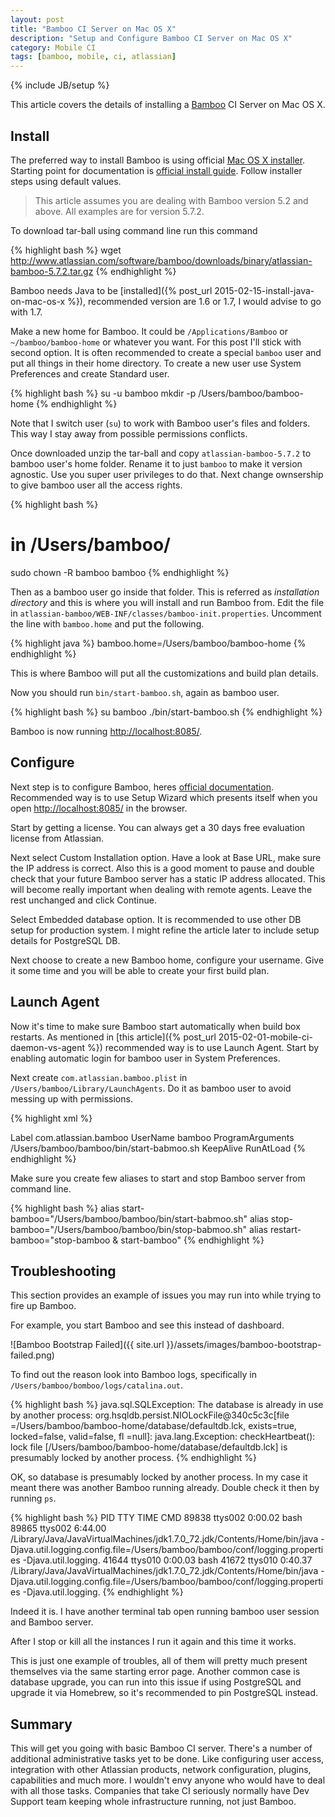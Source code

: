 ```yaml
---
layout: post
title: "Bamboo CI Server on Mac OS X"
description: "Setup and Configure Bamboo CI Server on Mac OS X"
category: Mobile CI
tags: [bamboo, mobile, ci, atlassian]
---
```

{% include JB/setup %}

This article covers the details of installing a [Bamboo](https://www.atlassian.com/software/bamboo) CI Server on Mac OS X.

<!--more-->

## Install

The preferred way to install Bamboo is using official [Mac OS X installer](https://www.atlassian.com/software/bamboo/download?os=mac). Starting point for documentation is [official install guide](https://confluence.atlassian.com/display/BAMBOO/Installing+Bamboo+on+Mac+OS+X). Follow installer steps using default values.

> This article assumes you are dealing with Bamboo version 5.2 and above. All examples are for version 5.7.2.

To download tar-ball using command line run this command

{% highlight bash %}
wget http://www.atlassian.com/software/bamboo/downloads/binary/atlassian-bamboo-5.7.2.tar.gz
{% endhighlight %}

Bamboo needs Java to be [installed]({% post_url 2015-02-15-install-java-on-mac-os-x %}), recommended version are 1.6 or 1.7, I would advise to go with 1.7.

Make a new home for Bamboo. It could be `/Applications/Bamboo` or `~/bamboo/bamboo-home` or whatever you want. For this post I'll stick with second option. It is often recommended to create a special `bamboo` user and put all things in their home directory. To create a new user use System Preferences and create Standard user.

{% highlight bash %}
su -u bamboo
mkdir -p /Users/bamboo/bamboo-home
{% endhighlight %}

Note that I switch user (`su`) to work with Bamboo user's files and folders. This way I stay away from possible permissions conflicts.

Once downloaded unzip the tar-ball and copy `atlassian-bamboo-5.7.2` to bamboo user's home folder. Rename it to just `bamboo` to make it version agnostic. Use you super user privileges to do that. Next change ownsership to give bamboo user all the access rights.

{% highlight bash %}
# in /Users/bamboo/
sudo chown -R bamboo bamboo
{% endhighlight %}

Then as a bamboo user go inside that folder. This is referred as _installation directory_ and this is where you will install and run Bamboo from. Edit the file in `atlassian-bamboo/WEB-INF/classes/bamboo-init.properties`. Uncomment the line with `bamboo.home` and put the following.

{% highlight java %}
bamboo.home=/Users/bamboo/bamboo-home
{% endhighlight %}

This is where Bamboo will put all the customizations and build plan details.

Now you should run `bin/start-bamboo.sh`, again as bamboo user.

{% highlight bash %}
su bamboo
./bin/start-bamboo.sh
{% endhighlight %}

Bamboo is now running [http://localhost:8085/](http://localhost:8085/).

## Configure

Next step is to configure Bamboo, heres [official documentation](https://confluence.atlassian.com/display/BAMBOO/Running+the+Setup+Wizard). Recommended way is to use Setup Wizard which presents itself when you open [http://localhost:8085/](http://localhost:8085/) in the browser.

Start by getting a license. You can always get a 30 days free evaluation license from Atlassian.

Next select Custom Installation option. Have a look at Base URL, make sure the IP address is correct. Also this is a good moment to pause and double check that your future Bamboo server has a static IP address allocated. This will become really important when dealing with remote agents. Leave the rest unchanged and click Continue.

Select Embedded database option. It is recommended to use other DB setup for production system. I might refine the article later to include setup details for PostgreSQL DB.

Next choose to create a new Bamboo home, configure your username. Give it some time and you will be able to create your first build plan.

## Launch Agent

Now it's time to make sure Bamboo start automatically when build box restarts. As mentioned in [this article]({% post_url  2015-02-01-mobile-ci-daemon-vs-agent %}) recommended way is to use Launch Agent. Start by enabling automatic login for bamboo user in System Preferences.

Next create `com.atlassian.bamboo.plist` in `/Users/bamboo/Library/LaunchAgents`. Do it as bamboo user to avoid messing up with permissions.

{% highlight xml %}
<?xml version="1.0" encoding="UTF-8"?>
<!DOCTYPE plist PUBLIC "-//Apple//DTD PLIST 1.0//EN"
"http://www.apple.com/DTDs/PropertyList-1.0.dtd">
<plist version="1.0">
    <dict>
        <key>Label</key>
        <string>com.atlassian.bamboo</string>
        <key>UserName</key>
        <string>bamboo</string>
        <key>ProgramArguments</key>
        <array>
          <string>/Users/bamboo/bamboo/bin/start-babmoo.sh</string>
        </array>
        <key>KeepAlive</key>
        <true/>
        <key>RunAtLoad</key>
        <true/>
    </dict>
</plist>
{% endhighlight %}

Make sure you create few aliases to start and stop Bamboo server from command line.

{% highlight bash %}
alias start-bamboo="/Users/bamboo/bamboo/bin/start-babmoo.sh"
alias stop-bamboo="/Users/bamboo/bamboo/bin/stop-babmoo.sh"
alias restart-bamboo="stop-bamboo & start-bamboo"
{% endhighlight %}

## Troubleshooting

This section provides an example of issues you may run into while trying to fire up Bamboo.

For example, you start Bamboo and see this instead of dashboard.

![Bamboo Bootstrap Failed]({{ site.url }}/assets/images/bamboo-bootstrap-failed.png)

To find out the reason look into Bamboo logs, specifically in `/Users/bamboo/bomboo/logs/catalina.out`.

{% highlight bash %}
java.sql.SQLException: The database is already in use by another process: org.hsqldb.persist.NIOLockFile@340c5c3c[file =/Users/bamboo/bamboo-home/database/defaultdb.lck, exists=true, locked=false, valid=false, fl =null]: java.lang.Exception: checkHeartbeat(): lock file [/Users/bamboo/bamboo-home/database/defaultdb.lck] is presumably locked by another process.
{% endhighlight %}

OK, so database is presumably locked by another process. In my case it meant there was another Bamboo running already. Double check it then by running `ps`.

{% highlight bash %}
PID TTY           TIME CMD
89838 ttys002    0:00.02 bash
89865 ttys002    6:44.00 /Library/Java/JavaVirtualMachines/jdk1.7.0_72.jdk/Contents/Home/bin/java -Djava.util.logging.config.file=/Users/bamboo/bamboo/conf/logging.properties -Djava.util.logging.
41644 ttys010    0:00.03 bash
41672 ttys010    0:40.37 /Library/Java/JavaVirtualMachines/jdk1.7.0_72.jdk/Contents/Home/bin/java -Djava.util.logging.config.file=/Users/bamboo/bamboo/conf/logging.properties -Djava.util.logging.
{% endhighlight %}

Indeed it is. I have another terminal tab open running bamboo user session and Bamboo server.

After I stop or kill all the instances I run it again and this time it works.

This is just one example of troubles, all of them will pretty much present themselves via the same starting error page. Another common case is database upgrade, you can run into this issue if using PostgreSQL and upgrade it via Homebrew, so it's recommended to pin PostgreSQL instead.


## Summary

This will get you going with basic Bamboo CI server. There's a number of additional administrative tasks yet to be done. Like configuring user access, integration with other Atlassian products, network configuration, plugins, capabilities and much more. I wouldn't envy anyone who would have to deal with all those tasks. Companies that take CI seriously normally have Dev Support team keeping whole infrastructure running, not just Bamboo.

